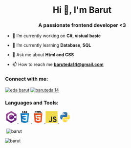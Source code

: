 <h1 align="center">Hi 👋, I'm Barut</h1>
<h3 align="center">A passionate frontend developer <3</h3>

- 🔭 I’m currently working on **C#, visiual basic**

- 🌱 I’m currently learning **Database, SQL**

- 💬 Ask me about **Html and CSS**

- 📫 How to reach me **baruteda14@gmail.com**

<h3 align="left">Connect with me:</h3>
<p align="left">
<a href="https://linkedin.com/in/eda barut" target="blank"><img align="center" src="https://raw.githubusercontent.com/rahuldkjain/github-profile-readme-generator/master/src/images/icons/Social/linked-in-alt.svg" alt="eda barut" height="30" width="40" /></a>
<a href="https://instagram.com/baruteda.14" target="blank"><img align="center" src="https://raw.githubusercontent.com/rahuldkjain/github-profile-readme-generator/master/src/images/icons/Social/instagram.svg" alt="baruteda.14" height="30" width="40" /></a>
</p>

<h3 align="left">Languages and Tools:</h3>
<p align="left"> <a href="https://www.w3schools.com/cs/" target="_blank" rel="noreferrer"> <img src="https://raw.githubusercontent.com/devicons/devicon/master/icons/csharp/csharp-original.svg" alt="csharp" width="40" height="40"/> </a> <a href="https://www.w3schools.com/css/" target="_blank" rel="noreferrer"> <img src="https://raw.githubusercontent.com/devicons/devicon/master/icons/css3/css3-original-wordmark.svg" alt="css3" width="40" height="40"/> </a> <a href="https://www.w3.org/html/" target="_blank" rel="noreferrer"> <img src="https://raw.githubusercontent.com/devicons/devicon/master/icons/html5/html5-original-wordmark.svg" alt="html5" width="40" height="40"/> </a> <a href="https://developer.mozilla.org/en-US/docs/Web/JavaScript" target="_blank" rel="noreferrer"> <img src="https://raw.githubusercontent.com/devicons/devicon/master/icons/javascript/javascript-original.svg" alt="javascript" width="40" height="40"/> </a> <a href="https://www.python.org" target="_blank" rel="noreferrer"> <img src="https://raw.githubusercontent.com/devicons/devicon/master/icons/python/python-original.svg" alt="python" width="40" height="40"/> </a> </p>


<p>&nbsp;<img align="center" style="color:black" src="https://github-readme-stats.vercel.app/api?username=BARUTeda&show_icons=true&locale=en" alt="barut" /></p>
<p><img align="left" src="https://github-readme-stats.vercel.app/api/top-langs?username=BARUTeda&show_icons=true&locale=en&layout=compact" alt="barut" /></p>
